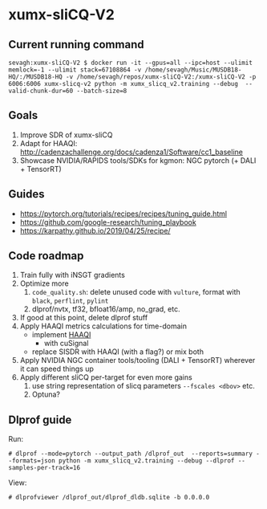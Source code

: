 # xumx-sliCQ-V2

## Current running command

```
sevagh:xumx-sliCQ-V2 $ docker run -it --gpus=all --ipc=host --ulimit memlock=-1 --ulimit stack=67108864 -v /home/sevagh/Music/MUSDB18-HQ/:/MUSDB18-HQ -v /home/sevagh/repos/xumx-sliCQ-V2:/xumx-sliCQ-V2 -p 6006:6006 xumx-slicq-v2 python -m xumx_slicq_v2.training --debug  --valid-chunk-dur=60 --batch-size=8
```

## Goals

1. Improve SDR of xumx-sliCQ
1. Adapt for HAAQI: http://cadenzachallenge.org/docs/cadenza1/Software/cc1_baseline
1. Showcase NVIDIA/RAPIDS tools/SDKs for kgmon: NGC pytorch (+ DALI + TensorRT)

## Guides

* <https://pytorch.org/tutorials/recipes/recipes/tuning_guide.html>
* <https://github.com/google-research/tuning_playbook>
* <https://karpathy.github.io/2019/04/25/recipe/>

## Code roadmap

1. Train fully with iNSGT gradients
1. Optimize more
    1. `code_quality.sh`: delete unused code with `vulture`, format with `black`, `perflint`, `pylint`
    1. dlprof/nvtx, tf32, bfloat16/amp, no_grad, etc.
1. If good at this point, delete dlprof stuff
1. Apply HAAQI metrics calculations for time-domain
    * implement [HAAQI](https://github.com/claritychallenge/clarity/blob/main/clarity/evaluator/haaqi/haaqi.py)
        * with cuSignal
    * replace SISDR with HAAQI (with a flag?) or mix both
1. Apply NVIDIA NGC container tools/tooling (DALI + TensorRT) wherever it can speed things up
1. Apply different sliCQ per-target for even more gains
    1. use string representation of slicq parameters
        `--fscales <dbov>` etc.
    1. Optuna?

## Dlprof guide

Run:
```
# dlprof --mode=pytorch --output_path /dlprof_out  --reports=summary --formats=json python -m xumx_slicq_v2.training --debug --dlprof --samples-per-track=16
```

View:
```
# dlprofviewer /dlprof_out/dlprof_dldb.sqlite -b 0.0.0.0
```
